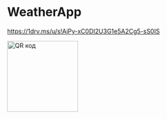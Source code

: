 # WeatherApp

https://1drv.ms/u/s!AjPy-xC0DI2U3G1e5A2Cg5-sS0IS

<img src="http://qrcoder.ru/code/?https%3A%2F%2F1drv.ms%2Fu%2Fs%21AjPy-xC0DI2U3G1e5A2Cg5-sS0IS&4&0" width="164" height="164" border="0" title="QR код">

